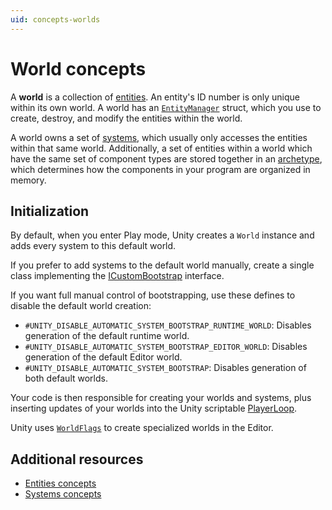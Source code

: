 ```yaml
---
uid: concepts-worlds
---
```


# World concepts

A **world** is a collection of [entities](concepts-entities.md). An entity's ID number is only unique within its own world. A world has an [`EntityManager`](xref:Unity.Entities.EntityManager) struct, which you use to create, destroy, and modify the entities within the world. 

A world owns a set of [systems](concepts-systems.md), which usually only accesses the entities within that same world. Additionally, a set of entities within a world which have the same set of component types are stored together in an [archetype](concepts-archetypes.md), which determines how the components in your program are organized in memory.

## Initialization

By default, when you enter Play mode, Unity creates a `World` instance and adds every system to this default world.

If you prefer to add systems to the default world manually, create a single class implementing the [ICustomBootstrap](xref:Unity.Entities.ICustomBootstrap) interface.
 
If you want full manual control of bootstrapping, use these defines to  disable the default world creation:

* `#UNITY_DISABLE_AUTOMATIC_SYSTEM_BOOTSTRAP_RUNTIME_WORLD`: Disables generation of the default runtime world.
* `#UNITY_DISABLE_AUTOMATIC_SYSTEM_BOOTSTRAP_EDITOR_WORLD`: Disables generation of the default Editor world.
* `#UNITY_DISABLE_AUTOMATIC_SYSTEM_BOOTSTRAP`: Disables generation of both default worlds.

Your code is then responsible for creating your worlds and systems, plus inserting updates of your worlds into the Unity scriptable [PlayerLoop](xref:UnityEngine.LowLevel.PlayerLoop).

Unity uses [`WorldFlags`](xref:Unity.Entities.WorldFlags) to create specialized worlds in the Editor.

## Additional resources

* [Entities concepts](concepts-entities.md)
* [Systems concepts](concepts-systems.md)
